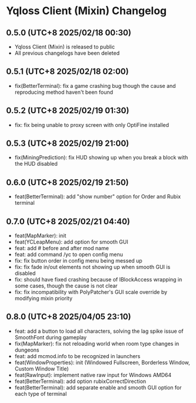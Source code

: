 # Yqloss Client (Mixin) Changelog

## 0.5.0 (UTC+8 2025/02/18 00:30)

* Yqloss Client (Mixin) is released to public
* All previous changelogs have been deleted

## 0.5.1 (UTC+8 2025/02/18 02:00)

* fix(BetterTerminal): fix a game crashing bug though the cause and reproducing method haven't been found

## 0.5.2 (UTC+8 2025/02/19 01:30)

* fix: fix being unable to proxy screen with only OptiFine installed

## 0.5.3 (UTC+8 2025/02/19 21:00)

* fix(MiningPrediction): fix HUD showing up when you break a block with the HUD disabled

## 0.6.0 (UTC+8 2025/02/19 21:50)

* feat(BetterTerminal): add "show number" option for Order and Rubix terminal

## 0.7.0 (UTC+8 2025/02/21 04:40)

* feat(MapMarker): init
* feat(YCLeapMenu): add option for smooth GUI
* feat: add # before and after mod name
* feat: add command /yc to open config menu
* fix: fix button order in config menu being messed up
* fix: fix fade in/out elements not showing up when smooth GUI is disabled
* fix: should have fixed crashing because of IBlockAccess wrapping in some cases, though the cause is not clear
* fix: fix incompatibility with PolyPatcher's GUI scale override by modifying mixin priority

## 0.8.0 (UTC+8 2025/04/05 23:10)

* feat: add a button to load all characters, solving the lag spike issue of SmoothFont during gameplay
* fix(MapMarker): fix not reloading world when room type changes in dungeons
* feat: add mcmod.info to be recognized in launchers
* feat(WindowProperties): init (Windowed Fullscreen, Borderless Window, Custom Window Title)
* feat(RawInput): implement native raw input for Windows AMD64
* feat(BetterTerminal): add option rubixCorrectDirection
* feat(BetterTerminal): add separate enable and smooth GUI option for each type of terminal
